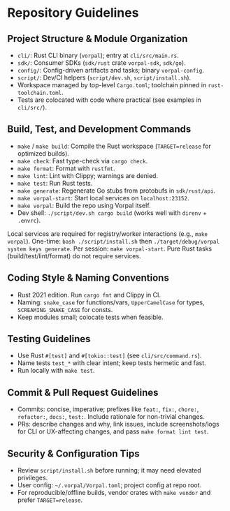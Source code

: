 # Repository Guidelines

## Project Structure & Module Organization
- `cli/`: Rust CLI binary (`vorpal`); entry at `cli/src/main.rs`.
- `sdk/`: Consumer SDKs (`sdk/rust` crate `vorpal-sdk`, `sdk/go`).
- `config/`: Config-driven artifacts and tasks; binary `vorpal-config`.
- `script/`: Dev/CI helpers (`script/dev.sh`, `script/install.sh`).
- Workspace managed by top-level `Cargo.toml`; toolchain pinned in `rust-toolchain.toml`.
- Tests are colocated with code where practical (see examples in `cli/src/`).

## Build, Test, and Development Commands
- `make` / `make build`: Compile the Rust workspace (`TARGET=release` for optimized builds).
- `make check`: Fast type-check via `cargo check`.
- `make format`: Format with `rustfmt`.
- `make lint`: Lint with Clippy; warnings are denied.
- `make test`: Run Rust tests.
- `make generate`: Regenerate Go stubs from protobufs in `sdk/rust/api`.
- `make vorpal-start`: Start local services on `localhost:23152`.
- `make vorpal`: Build the repo using Vorpal itself.
- Dev shell: `./script/dev.sh cargo build` (works well with `direnv` + `.envrc`).

Local services are required for registry/worker interactions (e.g., `make vorpal`). One-time: `bash ./script/install.sh` then `./target/debug/vorpal system keys generate`. Per session: `make vorpal-start`. Pure Rust tasks (build/test/lint/format) do not require services.

## Coding Style & Naming Conventions
- Rust 2021 edition. Run `cargo fmt` and Clippy in CI.
- Naming: `snake_case` for functions/vars, `UpperCamelCase` for types, `SCREAMING_SNAKE_CASE` for consts.
- Keep modules small; colocate tests when feasible.

## Testing Guidelines
- Use Rust `#[test]` and `#[tokio::test]` (see `cli/src/command.rs`).
- Name tests `test_*` with clear intent; keep tests hermetic and fast.
- Run locally with `make test`.

## Commit & Pull Request Guidelines
- Commits: concise, imperative; prefixes like `feat:`, `fix:`, `chore:`, `refactor:`, `docs:`, `test:`. Include rationale for non-trivial changes.
- PRs: describe changes and why, link issues, include screenshots/logs for CLI or UX-affecting changes, and pass `make format lint test`.

## Security & Configuration Tips
- Review `script/install.sh` before running; it may need elevated privileges.
- User config: `~/.vorpal/Vorpal.toml`; project config at repo root.
- For reproducible/offline builds, vendor crates with `make vendor` and prefer `TARGET=release`.
